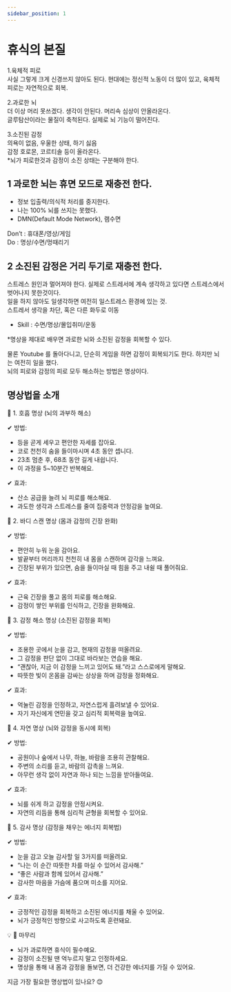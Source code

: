 ```yaml
---
sidebar_position: 1
--- 
```


# 휴식의 본질  

1.육체적 피로  
사실 그렇게 크게 신경쓰지 않아도 된다. 현대에는 정신적 노동이 더 많이 있고, 육체적 피로는 자연적으로 회복.

2.과로한 뇌    
더 이상 머리 못쓰겠다. 생각이 안된다. 머리속 심상이 안올라온다.  
글루탐산이라는 물질이 축척된다. 실제로 뇌 기능이 떨어진다.  

3.소진된 감정   
의욕이 없음, 우울한 상태, 하기 싫음  
감정 호로몬, 코르티솔 등이 올라온다.  
*뇌가 피로한것과 감정이 소진 상태는 구분해야 한다.  

## 1 과로한 뇌는 휴면 모드로 재충전 한다.  

- 정보 입출력/의식적 처리를 중지한다.   
- 나는 100% 뇌를 쓰지는 못했다.  
- DMN(Default Mode Network), 램수면 

Don’t : 휴대폰/영상/게임  
Do : 명상/수면/멍때리기


## 2 소진된 감정은 거리 두기로 재충전 한다.  

스트레스 원인과 멀어져야 한다.  실제로 스트레서에 계속 생각하고 있다면 스트레스에서 벗어나지 못한것이다.  
일을 하지 않아도 일생각하면 여전히 일스트레스 환경에 있는 것.  
스트레서 생각을 차단, 혹은 다른 화두로 이동
- Skill : 수면/명상/몰입취미/운동

*명상을 제대로 배우면 과로한 뇌와 소진된 감정을 회복할 수 있다.  

물론 Youtube 를 돌아다니고, 단순히 게임을 하면 감정이 회복되기도 한다. 하지만 뇌는 여전히 일을 했다.  
뇌의 피로와 감정의 피로 모두 해소하는 방법은 명상이다.

## 명상법을 소개  

🔹 1. 호흡 명상 (뇌의 과부하 해소)

✔ 방법:
- 등을 곧게 세우고 편안한 자세를 잡아요.
- 코로 천천히 숨을 들이마시며 4초 동안 셉니다.
- 23초 멈춘 후, 68초 동안 길게 내쉽니다.
- 이 과정을 5~10분간 반복해요.

✔ 효과:
- 산소 공급을 늘려 뇌 피로를 해소해요.
- 과도한 생각과 스트레스를 줄여 집중력과 안정감을 높여요.

🔹 2. 바디 스캔 명상 (몸과 감정의 긴장 완화)

✔ 방법:
- 편안히 누워 눈을 감아요.
- 발끝부터 머리까지 천천히 내 몸을 스캔하며 감각을 느껴요.
- 긴장된 부위가 있으면, 숨을 들이마실 때 힘을 주고 내쉴 때 풀어줘요.

✔ 효과:
- 근육 긴장을 풀고 몸의 피로를 해소해요.
- 감정이 쌓인 부위를 인식하고, 긴장을 완화해요.

🔹 3. 감정 해소 명상 (소진된 감정을 회복)

✔ 방법:
- 조용한 곳에서 눈을 감고, 현재의 감정을 떠올려요.
- 그 감정을 판단 없이 그대로 바라보는 연습을 해요.
- “괜찮아, 지금 이 감정을 느끼고 있어도 돼.”라고 스스로에게 말해요.
- 따뜻한 빛이 온몸을 감싸는 상상을 하며 감정을 정화해요.

✔ 효과:
- 억눌린 감정을 인정하고, 자연스럽게 흘려보낼 수 있어요.
- 자기 자신에게 연민을 갖고 심리적 회복력을 높여요.

🔹 4. 자연 명상 (뇌와 감정을 동시에 회복)

✔ 방법:
- 공원이나 숲에서 나무, 하늘, 바람을 조용히 관찰해요.
- 주변의 소리를 듣고, 바람의 감촉을 느껴요.
- 아무런 생각 없이 자연과 하나 되는 느낌을 받아들여요.

✔ 효과:
- 뇌를 쉬게 하고 감정을 안정시켜요.
- 자연의 리듬을 통해 심리적 균형을 회복할 수 있어요.

🔹 5. 감사 명상 (감정을 채우는 에너지 회복법)

✔ 방법:
- 눈을 감고 오늘 감사할 일 3가지를 떠올려요.
- “나는 이 순간 따뜻한 차를 마실 수 있어서 감사해.”
- “좋은 사람과 함께 있어서 감사해.”
- 감사한 마음을 가슴에 품으며 미소를 지어요.

✔ 효과:
- 긍정적인 감정을 회복하고 소진된 에너지를 채울 수 있어요.
- 뇌가 긍정적인 방향으로 사고하도록 훈련돼요.

💡 📌 마무리
- 뇌가 과로하면 휴식이 필수예요.
- 감정이 소진될 땐 억누르지 말고 인정하세요.
- 명상을 통해 내 몸과 감정을 돌보면, 더 건강한 에너지를 가질 수 있어요.

지금 가장 필요한 명상법이 있나요? 😊
